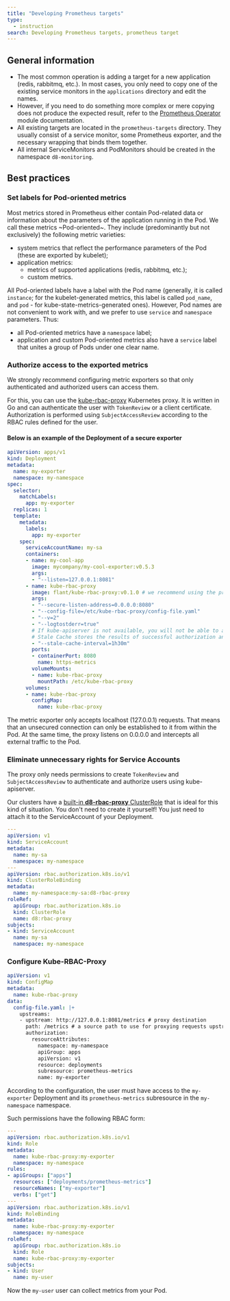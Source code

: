 ```yaml
---
title: "Developing Prometheus targets"
type:
  - instruction
search: Developing Prometheus targets, prometheus target
---
```


## General information

* The most common operation is adding a target for a new application (redis, rabbitmq, etc.). In most cases, you only need to copy one of the existing service monitors in the `applications` directory and edit the names.
* However, if you need to do something more complex or mere copying does not produce the expected result, refer to the [Prometheus Operator](../../modules/200-operator-prometheus/) module documentation.
* All existing targets are located in the `prometheus-targets` directory. They usually consist of a service monitor, some Prometheus exporter, and the necessary wrapping that binds them together.
* All internal ServiceMonitors and PodMonitors should be created in the namespace `d8-monitoring`.

## Best practices

### Set labels for Pod-oriented metrics

Most metrics stored in Prometheus either contain Pod-related data or information about the parameters of the application running in the Pod. We call these metrics ~Pod-oriented~. They include (predominantly but not exclusively) the following metric varieties:
* system metrics that reflect the performance parameters of the Pod (these are exported by kubelet);
* application metrics:
  * metrics of supported applications (redis, rabbitmq, etc.);
  * custom metrics.

All Pod-oriented labels have a label with the Pod name (generally, it is called `instance`; for the kubelet-generated metrics, this label is called `pod_name`, and `pod` - for kube-state-metrics-generated ones). However, Pod names are not convenient to work with, and we prefer to use `service` and `namespace` parameters. Thus:
* all Pod-oriented metrics have a `namespace` label;
* application and custom Pod-oriented metrics also have a `service` label that unites a group of Pods under one clear name.

### Authorize access to the exported metrics

We strongly recommend configuring metric exporters so that only authenticated and authorized users can access them.

For this, you can use the [kube-rbac-proxy](https://github.com/brancz/kube-rbac-proxy) Kubernetes proxy. It is written in Go and can authenticate the user with `TokenReview` or a client certificate.
Authorization is performed using `SubjectAccessReview` according to the RBAC rules defined for the user.

#### Below is an example of the Deployment of a secure exporter

```yaml
apiVersion: apps/v1
kind: Deployment
metadata:
  name: my-exporter
  namespace: my-namespace
spec:
  selector:
    matchLabels:
      app: my-exporter
  replicas: 1
  template:
    metadata:
      labels:
        app: my-exporter
    spec:
      serviceAccountName: my-sa
      containers:
      - name: my-cool-app
        image: mycompany/my-cool-exporter:v0.5.3
        args:
        - "--listen=127.0.0.1:8081"
      - name: kube-rbac-proxy
        image: flant/kube-rbac-proxy:v0.1.0 # we recommend using the proxy version from our repository
        args:
        - "--secure-listen-address=0.0.0.0:8080"
        - "--config-file=/etc/kube-rbac-proxy/config-file.yaml"
        - "--v=2"
        - "--logtostderr=true"
        # If kube-apiserver is not available, you will not be able to authenticate and authorize users.
        # Stale Cache stores the results of successful authorization and is used if the apiserver is not available.
        - "--stale-cache-interval=1h30m"
        ports:
        - containerPort: 8080
          name: https-metrics
        volumeMounts:
        - name: kube-rbac-proxy
          mountPath: /etc/kube-rbac-proxy
      volumes:
      - name: kube-rbac-proxy
        configMap:
          name: kube-rbac-proxy
```

The metric exporter only accepts localhost (127.0.0.1) requests. That means that an unsecured connection can only be established to it from within the Pod.
At the same time, the proxy listens on 0.0.0.0 and intercepts all external traffic to the Pod.

### Eliminate unnecessary rights for Service Accounts

The proxy only needs permissions to create `TokenReview` and `SubjectAccessReview` to authenticate and authorize users using kube-apiserver.

Our clusters have a [built-in **d8-rbac-proxy** ClusterRole](https://github.com/deckhouse/deckhouse/blob/main/modules/002-deckhouse/templates/common/rbac/kube-rbac-proxy.yaml) that is ideal for this kind of situation.
You don't need to create it yourself! You just need to attach it to the ServiceAccount of your Deployment.

```yaml
---
apiVersion: v1
kind: ServiceAccount
metadata:
  name: my-sa
  namespace: my-namespace
---
apiVersion: rbac.authorization.k8s.io/v1
kind: ClusterRoleBinding
metadata:
  name: my-namespace:my-sa:d8-rbac-proxy
roleRef:
  apiGroup: rbac.authorization.k8s.io
  kind: ClusterRole
  name: d8:rbac-proxy
subjects:
- kind: ServiceAccount
  name: my-sa
  namespace: my-namespace
```

### Configure Kube-RBAC-Proxy

```yaml
apiVersion: v1
kind: ConfigMap
metadata:
  name: kube-rbac-proxy
data:
  config-file.yaml: |+
    upstreams:
    - upstream: http://127.0.0.1:8081/metrics # proxy destination
      path: /metrics # a source path to use for proxying requests upstream
      authorization:
        resourceAttributes:
          namespace: my-namespace
          apiGroup: apps
          apiVersion: v1
          resource: deployments
          subresource: prometheus-metrics
          name: my-exporter
```

According to the configuration, the user must have access to the `my-exporter` Deployment and its `prometheus-metrics` subresource in the `my-namespace` namespace.

Such permissions have the following RBAC form:

```yaml
---
apiVersion: rbac.authorization.k8s.io/v1
kind: Role
metadata:
  name: kube-rbac-proxy:my-exporter
  namespace: my-namespace
rules:
- apiGroups: ["apps"]
  resources: ["deployments/prometheus-metrics"]
  resourceNames: ["my-exporter"]
  verbs: ["get"]
---
apiVersion: rbac.authorization.k8s.io/v1
kind: RoleBinding
metadata:
  name: kube-rbac-proxy:my-exporter
  namespace: my-namespace
roleRef:
  apiGroup: rbac.authorization.k8s.io
  kind: Role
  name: kube-rbac-proxy:my-exporter
subjects:
- kind: User
  name: my-user
```

Now the `my-user` user can collect metrics from your Pod.

